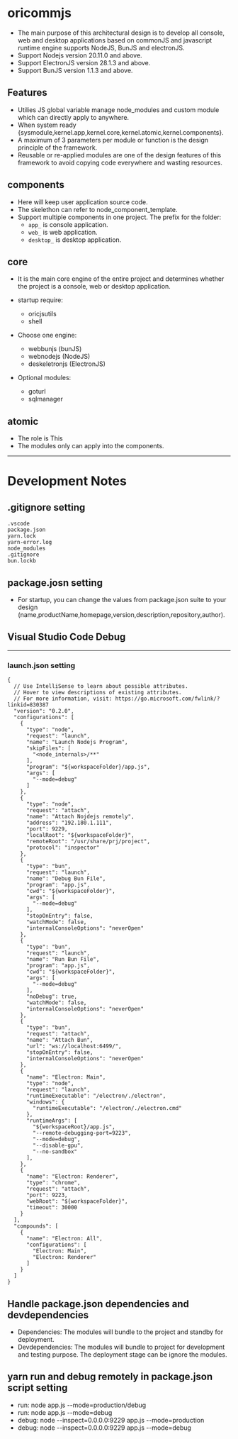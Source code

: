# oricommjs

- The main purpose of this architectural design is to develop all console, web and desktop applications based on commonJS and javascript runtime engine supports NodeJS, BunJS and electronJS.
- Support Nodejs version 20.11.0 and above.
- Support ElectronJS version 28.1.3 and above.
- Support BunJS version 1.1.3 and above.

## Features

- Utilies JS global variable manage node_modules and custom module which can directly apply to anywhere.
- When system ready {sysmodule,kernel.app,kernel.core,kernel.atomic,kernel.components}.
- A maximum of 3 parameters per module or function is the design principle of the framework.
- Reusable or re-applied modules are one of the design features of this framework to avoid copying code everywhere and wasting resources.

## components

- Here will keep user application source code.
- The skelethon can refer to node_component_template.
- Support multiple components in one project.
  The prefix for the folder:
  - `app_` is console application.
  - `web_` is web application.
  - `desktop_` is desktop application.

## core

- It is the main core engine of the entire project and determines whether the project is a console, web or desktop application.

- startup require:
  - oricjsutils
  - shell
- Choose one engine:
  - webbunjs (bunJS)
  - webnodejs (NodeJS)
  - deskeletronjs (ElectronJS)
- Optional modules:
  - goturl
  - sqlmanager

## atomic

- The role is This
- The modules only can apply into the components.

---

# Development Notes

## .gitignore setting

```
.vscode
package.json
yarn.lock
yarn-error.log
node_modules
.gitignore
bun.lockb
```

## package.josn setting

- For startup, you can change the values from package.json suite to your design (name,productName,homepage,version,description,repository,author).

## Visual Studio Code Debug

---

### launch.json setting

```
{
  // Use IntelliSense to learn about possible attributes.
  // Hover to view descriptions of existing attributes.
  // For more information, visit: https://go.microsoft.com/fwlink/?linkid=830387
  "version": "0.2.0",
  "configurations": [
    {
      "type": "node",
      "request": "launch",
      "name": "Launch Nodejs Program",
      "skipFiles": [
        "<node_internals>/**"
      ],
      "program": "${workspaceFolder}/app.js",
      "args": [
        "--mode=debug"
      ]
    },
    {
      "type": "node",
      "request": "attach",
      "name": "Attach Nojdejs remotely",
      "address": "192.180.1.111",
      "port": 9229,
      "localRoot": "${workspaceFolder}",
      "remoteRoot": "/usr/share/prj/project",
      "protocol": "inspector"
    },
    {
      "type": "bun",
      "request": "launch",
      "name": "Debug Bun File",
      "program": "app.js",
      "cwd": "${workspaceFolder}",
      "args": [
        "--mode=debug"
      ],
      "stopOnEntry": false,
      "watchMode": false,
      "internalConsoleOptions": "neverOpen"
    },
    {
      "type": "bun",
      "request": "launch",
      "name": "Run Bun File",
      "program": "app.js",
      "cwd": "${workspaceFolder}",
      "args": [
        "--mode=debug"
      ],
      "noDebug": true,
      "watchMode": false,
      "internalConsoleOptions": "neverOpen"
    },
    {
      "type": "bun",
      "request": "attach",
      "name": "Attach Bun",
      "url": "ws://localhost:6499/",
      "stopOnEntry": false,
      "internalConsoleOptions": "neverOpen"
    },
    {
      "name": "Electron: Main",
      "type": "node",
      "request": "launch",
      "runtimeExecutable": "/electron/./electron",
      "windows": {
        "runtimeExecutable": "/electron/./electron.cmd"
      },
      "runtimeArgs": [
        "${workspaceRoot}/app.js",
        "--remote-debugging-port=9223",
        "--mode=debug",
        "--disable-gpu",
        "--no-sandbox"
      ],
    },
    {
      "name": "Electron: Renderer",
      "type": "chrome",
      "request": "attach",
      "port": 9223,
      "webRoot": "${workspaceFolder}",
      "timeout": 30000
    }
  ],
  "compounds": [
    {
      "name": "Electron: All",
      "configurations": [
        "Electron: Main",
        "Electron: Renderer"
      ]
    }
  ]
}
```

## Handle package.json dependencies and devdependencies

- Dependencies: The modules will bundle to the project and standby for deployment.
- Devdependencies: The modules will bundle to project for development and testing purpose. The deployment stage can be ignore the modules.

## yarn run and debug remotely in package.json script setting

- run: node app.js --mode=production/debug
- run: node app.js --mode=debug
- debug: node --inspect=0.0.0.0:9229 app.js --mode=production
- debug: node --inspect=0.0.0.0:9229 app.js --mode=debug
